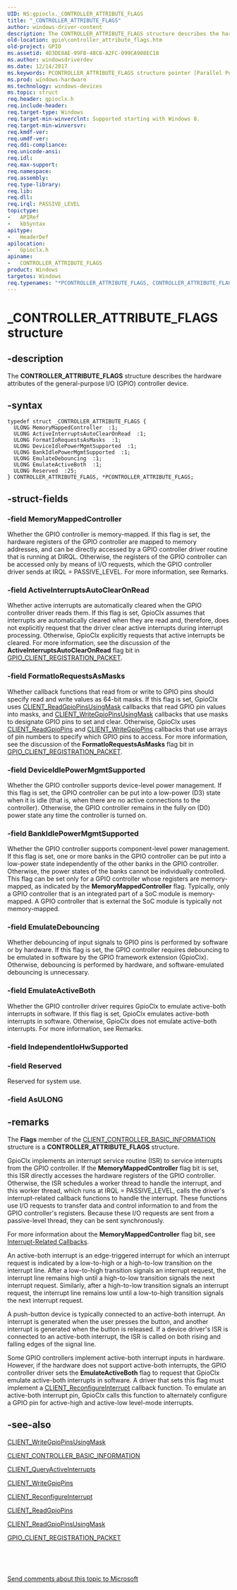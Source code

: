 ```yaml
---
UID: NS:gpioclx._CONTROLLER_ATTRIBUTE_FLAGS
title: "_CONTROLLER_ATTRIBUTE_FLAGS"
author: windows-driver-content
description: The CONTROLLER_ATTRIBUTE_FLAGS structure describes the hardware attributes of the general-purpose I/O (GPIO) controller device.
old-location: gpio\controller_attribute_flags.htm
old-project: GPIO
ms.assetid: 4D3DE8AE-99FB-48C8-A2FC-099CA908EC18
ms.author: windowsdriverdev
ms.date: 12/14/2017
ms.keywords: PCONTROLLER_ATTRIBUTE_FLAGS structure pointer [Parallel Ports], PCONTROLLER_ATTRIBUTE_FLAGS, *PCONTROLLER_ATTRIBUTE_FLAGS, gpioclx/CONTROLLER_ATTRIBUTE_FLAGS, CONTROLLER_ATTRIBUTE_FLAGS structure [Parallel Ports], GPIO.controller_attribute_flags, CONTROLLER_ATTRIBUTE_FLAGS, _CONTROLLER_ATTRIBUTE_FLAGS, gpioclx/PCONTROLLER_ATTRIBUTE_FLAGS
ms.prod: windows-hardware
ms.technology: windows-devices
ms.topic: struct
req.header: gpioclx.h
req.include-header: 
req.target-type: Windows
req.target-min-winverclnt: Supported starting with Windows 8.
req.target-min-winversvr: 
req.kmdf-ver: 
req.umdf-ver: 
req.ddi-compliance: 
req.unicode-ansi: 
req.idl: 
req.max-support: 
req.namespace: 
req.assembly: 
req.type-library: 
req.lib: 
req.dll: 
req.irql: PASSIVE_LEVEL
topictype:
-	APIRef
-	kbSyntax
apitype:
-	HeaderDef
apilocation:
-	Gpioclx.h
apiname:
-	CONTROLLER_ATTRIBUTE_FLAGS
product: Windows
targetos: Windows
req.typenames: "*PCONTROLLER_ATTRIBUTE_FLAGS, CONTROLLER_ATTRIBUTE_FLAGS"
---
```


# _CONTROLLER_ATTRIBUTE_FLAGS structure


## -description


The <b>CONTROLLER_ATTRIBUTE_FLAGS</b> structure describes the hardware attributes of the general-purpose I/O (GPIO) controller device.


## -syntax


````
typedef struct _CONTROLLER_ATTRIBUTE_FLAGS {
  ULONG MemoryMappedController  :1;
  ULONG ActiveInterruptsAutoClearOnRead  :1;
  ULONG FormatIoRequestsAsMasks  :1;
  ULONG DeviceIdlePowerMgmtSupported  :1;
  ULONG BankIdlePowerMgmtSupported  :1;
  ULONG EmulateDebouncing  :1;
  ULONG EmulateActiveBoth  :1;
  ULONG Reserved  :25;
} CONTROLLER_ATTRIBUTE_FLAGS, *PCONTROLLER_ATTRIBUTE_FLAGS;
````


## -struct-fields




### -field MemoryMappedController

Whether the GPIO controller is memory-mapped. If this flag is set, the hardware registers of the GPIO controller are mapped to memory addresses, and can be directly accessed by a GPIO controller driver routine that is running at DIRQL. Otherwise, the registers of the GPIO controller can be accessed only by means of I/O requests, which the GPIO controller driver sends at IRQL = PASSIVE_LEVEL. For more information, see Remarks.


### -field ActiveInterruptsAutoClearOnRead

Whether active interrupts are automatically cleared when the GPIO controller driver reads them. If this flag is set, GpioClx assumes that interrupts are automatically cleared when they are read and, therefore, does not explicitly request that the driver clear active interrupts during interrupt processing. Otherwise, GpioClx explicitly requests that active interrupts be cleared. For more information, see the discussion of the <b>ActiveInterruptsAutoClearOnRead</b> flag bit in <a href="https://msdn.microsoft.com/library/windows/hardware/hh439479">GPIO_CLIENT_REGISTRATION_PACKET</a>.


### -field FormatIoRequestsAsMasks

Whether callback functions that read from or write to GPIO pins should specify read and write values as 64-bit masks. If this flag is set, GpioClx uses <a href="https://msdn.microsoft.com/library/windows/hardware/hh439406">CLIENT_ReadGpioPinsUsingMask</a> callbacks that read GPIO pin values into masks, and <a href="https://msdn.microsoft.com/library/windows/hardware/hh439445">CLIENT_WriteGpioPinsUsingMask</a> callbacks that use masks to designate GPIO pins to set and clear. Otherwise, GpioClx uses <a href="https://msdn.microsoft.com/library/windows/hardware/hh439404">CLIENT_ReadGpioPins</a> and <a href="https://msdn.microsoft.com/library/windows/hardware/hh439439">CLIENT_WriteGpioPins</a> callbacks that use arrays of pin numbers to specify which GPIO pins to access. For more information, see the discussion of the <b>FormatIoRequestsAsMasks</b> flag bit in <a href="https://msdn.microsoft.com/library/windows/hardware/hh439479">GPIO_CLIENT_REGISTRATION_PACKET</a>.


### -field DeviceIdlePowerMgmtSupported

Whether the GPIO controller supports device-level power management. If this flag is set, the GPIO controller can be put into a low-power (D3) state when it is idle (that is, when there are no active connections to the controller). Otherwise, the GPIO controller remains in the fully on (D0) power state any time the controller is turned on.


### -field BankIdlePowerMgmtSupported

Whether the GPIO controller supports component-level power management. If this flag is set, one or more banks in the GPIO controller can be put into a low-power state independently of the other banks in the GPIO controller. Otherwise, the power states of the banks cannot be individually controlled. This flag can be set only for a GPIO controller whose registers are memory-mapped, as indicated by the <b>MemoryMappedController</b> flag. Typically, only a GPIO controller that is an integrated part of a SoC module is memory-mapped. A GPIO controller that is external the SoC module is typically not memory-mapped.


### -field EmulateDebouncing

Whether debouncing of input signals to GPIO pins is performed by software or by hardware. If this flag is set, the GPIO controller requires debouncing to be emulated in software by the GPIO framework extension (GpioClx). Otherwise, debouncing is performed by hardware, and software-emulated debouncing is unnecessary.


### -field EmulateActiveBoth

Whether the GPIO controller driver requires GpioClx to emulate active-both interrupts in software. If this flag is set, GpioClx emulates active-both interrupts in software. Otherwise, GpioClx does not emulate active-both interrupts. For more information, see Remarks.


### -field IndependentIoHwSupported

 


### -field Reserved

Reserved for system use.


### -field AsULONG

 



## -remarks


The <b>Flags</b> member of the <a href="https://msdn.microsoft.com/library/windows/hardware/hh439358">CLIENT_CONTROLLER_BASIC_INFORMATION</a> structure is a <b>CONTROLLER_ATTRIBUTE_FLAGS</b> structure.

GpioClx implements an interrupt service routine (ISR) to service interrupts from the GPIO controller. If the <b>MemoryMappedController</b> flag bit is set, this ISR directly accesses the hardware registers of the GPIO controller. Otherwise, the ISR schedules a worker thread to handle the interrupt, and this worker thread, which runs at IRQL = PASSIVE_LEVEL, calls the driver's interrupt-related callback functions to handle the interrupt. These functions use I/O requests to transfer data and control information to and from the GPIO controller's registers. Because these I/O requests are sent from a passive-level thread, they can be sent synchronously.

For more information about the <b>MemoryMappedController</b> flag bit, see <a href="https://msdn.microsoft.com/638B52A0-CB8D-4A79-B7D1-ED2474E46DAE">Interrupt-Related Callbacks</a>.

An active-both interrupt is an edge-triggered interrupt for which an interrupt request is indicated by a low-to-high or a high-to-low transition on the interrupt line. After a low-to-high transition signals an interrupt request, the interrupt line remains high until a high-to-low transition signals the next interrupt request. Similarly, after a high-to-low transition signals an interrupt request, the interrupt line remains low until a low-to-high transition signals the next interrupt request.

A push-button device is typically connected to an active-both interrupt. An interrupt is generated when the user presses the button, and another interrupt is generated when the button is released. If a device driver's ISR is connected to an active-both interrupt, the ISR is called on both rising and falling edges of the signal line.

Some GPIO controllers implement active-both interrupt inputs in hardware. However, if the hardware does not support active-both interrupts, the GPIO controller driver sets the <b>EmulateActiveBoth</b> flag to request that GpioClx emulate active-both interrupts in software. A driver that sets this flag must implement a <a href="https://msdn.microsoft.com/library/windows/hardware/hh698243">CLIENT_ReconfigureInterrupt</a> callback function. To emulate an active-both interrupt pin, GpioClx calls this function to alternately configure a GPIO pin for active-high and active-low level-mode interrupts.



## -see-also

<a href="https://msdn.microsoft.com/library/windows/hardware/hh439445">CLIENT_WriteGpioPinsUsingMask</a>

<a href="https://msdn.microsoft.com/library/windows/hardware/hh439358">CLIENT_CONTROLLER_BASIC_INFORMATION</a>

<a href="https://msdn.microsoft.com/library/windows/hardware/hh439395">CLIENT_QueryActiveInterrupts</a>

<a href="https://msdn.microsoft.com/library/windows/hardware/hh439439">CLIENT_WriteGpioPins</a>

<a href="https://msdn.microsoft.com/library/windows/hardware/hh698243">CLIENT_ReconfigureInterrupt</a>

<a href="https://msdn.microsoft.com/library/windows/hardware/hh439404">CLIENT_ReadGpioPins</a>

<a href="https://msdn.microsoft.com/library/windows/hardware/hh439406">CLIENT_ReadGpioPinsUsingMask</a>

<a href="https://msdn.microsoft.com/library/windows/hardware/hh439479">GPIO_CLIENT_REGISTRATION_PACKET</a>

 

 

<a href="mailto:wsddocfb@microsoft.com?subject=Documentation%20feedback [GPIO\parports]:%20CONTROLLER_ATTRIBUTE_FLAGS structure%20 RELEASE:%20(12/14/2017)&amp;body=%0A%0APRIVACY STATEMENT%0A%0AWe use your feedback to improve the documentation. We don't use your email address for any other purpose, and we'll remove your email address from our system after the issue that you're reporting is fixed. While we're working to fix this issue, we might send you an email message to ask for more info. Later, we might also send you an email message to let you know that we've addressed your feedback.%0A%0AFor more info about Microsoft's privacy policy, see http://privacy.microsoft.com/en-us/default.aspx." title="Send comments about this topic to Microsoft">Send comments about this topic to Microsoft</a>


